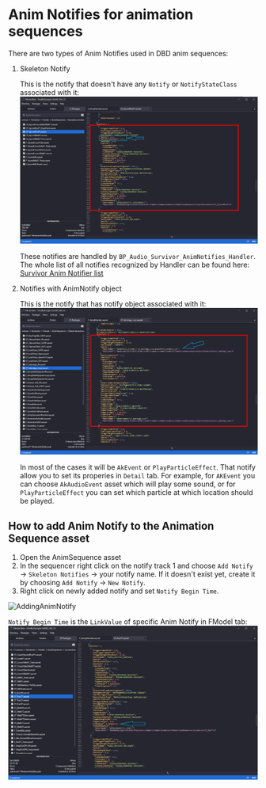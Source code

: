 # Anim Notifies for animation sequences

There are two types of Anim Notifies used in DBD anim sequences:

1. Skeleton Notify

    This is the notify that doesn't have any `Notify` or `NotifyStateClass` associated with it:
    ![SkeletonAnimNotify](https://github.com/olshab/DeadByDaylight-SurvivorAnimations/blob/main/Resources/SkeletonNotifyExample.png?raw=true)
    
    These notifies are handled by `BP_Audio_Survivor_AnimNotifies_Handler`. The whole list of all notifies recognized by Handler can be found here: [Survivor Anim Notifier list](https://github.com/olshab/DeadByDaylight-SurvivorAnimations/blob/main/SurvivorAnimNotifyNames.txt)
    
2. Notifies with AnimNotify object

    This is the notify that has notify object associated with it:
    ![AnimNotifyObject](https://github.com/olshab/DeadByDaylight-SurvivorAnimations/blob/main/Resources/AnimNotifyObjectExample.png?raw=true)
    
    In most of the cases it will be `AkEvent` or `PlayParticleEffect`. That notify allow you to set its properies in `Detail` tab. For example, for `AKEvent` you can choose `AkAudioEvent` asset which will play some sound, or for `PlayParticleEffect` you can set which particle at which location should be played.
    
## How to add Anim Notify to the Animation Sequence asset

1. Open the AnimSequence asset
2. In the sequencer right click on the notify track 1 and choose `Add Notify` -> `Skeleton Notifies` -> your notify name. If it doesn't exist yet, create it by choosing  `Add Notify` -> `New Notify`.
3. Right click on newly added notify and set `Notify Begin Time`.

![AddingAnimNotify](https://github.com/olshab/DeadByDaylight-SurvivorAnimations/blob/main/Resources/AddingAnimNotifies.gif)

`Notify Begin Time` is the `LinkValue` of specific Anim Notify in FModel tab:
![LinkValue](https://github.com/olshab/DeadByDaylight-SurvivorAnimations/blob/main/Resources/LinkValueExample.png?raw=true)